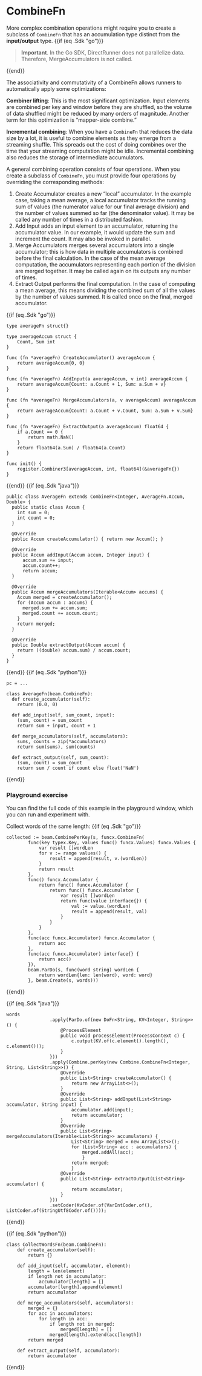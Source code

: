<!--
Licensed under the Apache License, Version 2.0 (the "License");
you may not use this file except in compliance with the License.
You may obtain a copy of the License at

http://www.apache.org/licenses/LICENSE-2.0

Unless required by applicable law or agreed to in writing, software
distributed under the License is distributed on an "AS IS" BASIS,
WITHOUT WARRANTIES OR CONDITIONS OF ANY KIND, either express or implied.
See the License for the specific language governing permissions and
limitations under the License.
-->

# CombineFn

More complex combination operations might require you to create a subclass of `CombineFn` that has an accumulation type distinct from the **input/output** type.
{{if (eq .Sdk "go")}}

> **Important**. In the Go SDK, DirectRunner does not parallelize data. Therefore, MergeAccumulators is not called.

{{end}}

The associativity and commutativity of a CombineFn allows runners to automatically apply some optimizations:

**Combiner lifting**: This is the most significant optimization. Input elements are combined per key and window before they are shuffled, so the volume of data shuffled might be reduced by many orders of magnitude. Another term for this optimization is “mapper-side combine.”

**Incremental combining**: When you have a `CombineFn` that reduces the data size by a lot, it is useful to combine elements as they emerge from a streaming shuffle. This spreads out the cost of doing combines over the time that your streaming computation might be idle. Incremental combining also reduces the storage of intermediate accumulators.

A general combining operation consists of four operations. When you create a subclass of `CombineFn`, you must provide four operations by overriding the corresponding methods:

1. Create Accumulator creates a new “local” accumulator. In the example case, taking a mean average, a local accumulator tracks the running sum of values (the numerator value for our final average division) and the number of values summed so far (the denominator value). It may be called any number of times in a distributed fashion.
2. Add Input adds an input element to an accumulator, returning the accumulator value. In our example, it would update the sum and increment the count. It may also be invoked in parallel.
3. Merge Accumulators merges several accumulators into a single accumulator; this is how data in multiple accumulators is combined before the final calculation. In the case of the mean average computation, the accumulators representing each portion of the division are merged together. It may be called again on its outputs any number of times.
4. Extract Output performs the final computation. In the case of computing a mean average, this means dividing the combined sum of all the values by the number of values summed. It is called once on the final, merged accumulator.

{{if (eq .Sdk "go")}}
```
type averageFn struct{}

type averageAccum struct {
	Count, Sum int
}

func (fn *averageFn) CreateAccumulator() averageAccum {
	return averageAccum{0, 0}
}

func (fn *averageFn) AddInput(a averageAccum, v int) averageAccum {
	return averageAccum{Count: a.Count + 1, Sum: a.Sum + v}
}

func (fn *averageFn) MergeAccumulators(a, v averageAccum) averageAccum {
	return averageAccum{Count: a.Count + v.Count, Sum: a.Sum + v.Sum}
}

func (fn *averageFn) ExtractOutput(a averageAccum) float64 {
	if a.Count == 0 {
		return math.NaN()
	}
	return float64(a.Sum) / float64(a.Count)
}

func init() {
	register.Combiner3[averageAccum, int, float64](&averageFn{})
}
```
{{end}}
{{if (eq .Sdk "java")}}
```
public class AverageFn extends CombineFn<Integer, AverageFn.Accum, Double> {
  public static class Accum {
    int sum = 0;
    int count = 0;
  }

  @Override
  public Accum createAccumulator() { return new Accum(); }

  @Override
  public Accum addInput(Accum accum, Integer input) {
      accum.sum += input;
      accum.count++;
      return accum;
  }

  @Override
  public Accum mergeAccumulators(Iterable<Accum> accums) {
    Accum merged = createAccumulator();
    for (Accum accum : accums) {
      merged.sum += accum.sum;
      merged.count += accum.count;
    }
    return merged;
  }

  @Override
  public Double extractOutput(Accum accum) {
    return ((double) accum.sum) / accum.count;
  }
}
```
{{end}}
{{if (eq .Sdk "python")}}
```
pc = ...

class AverageFn(beam.CombineFn):
  def create_accumulator(self):
    return (0.0, 0)

  def add_input(self, sum_count, input):
    (sum, count) = sum_count
    return sum + input, count + 1

  def merge_accumulators(self, accumulators):
    sums, counts = zip(*accumulators)
    return sum(sums), sum(counts)

  def extract_output(self, sum_count):
    (sum, count) = sum_count
    return sum / count if count else float('NaN')
```
{{end}}
### Playground exercise

You can find the full code of this example in the playground window, which you can run and experiment with.

Collect words of the same length:
{{if (eq .Sdk "go")}}
```
collected := beam.CombinePerKey(s, funcx.CombineFn(
		func(key typex.Key, values func() funcx.Values) funcx.Values {
			var result []wordLen
			for v := range values() {
				result = append(result, v.(wordLen))
			}
			return result
		},
		func() funcx.Accumulator {
			return func() funcx.Accumulator {
				return func() funcx.Accumulator {
					var result []wordLen
					return func(value interface{}) {
						val := value.(wordLen)
						result = append(result, val)
					}
				}
			}
		},
		func(acc funcx.Accumulator) funcx.Accumulator {
			return acc
		},
		func(acc funcx.Accumulator) interface{} {
			return acc()
		}),
		beam.ParDo(s, func(word string) wordLen {
			return wordLen{len: len(word), word: word}
		}, beam.Create(s, words)))
```
{{end}}

{{if (eq .Sdk "java")}}
```
words
                .apply(ParDo.of(new DoFn<String, KV<Integer, String>>() {
                    @ProcessElement
                    public void processElement(ProcessContext c) {
                        c.output(KV.of(c.element().length(), c.element()));
                    }
                }))
                .apply(Combine.perKey(new Combine.CombineFn<Integer, String, List<String>>() {
                    @Override
                    public List<String> createAccumulator() {
                        return new ArrayList<>();
                    }
                    @Override
                    public List<String> addInput(List<String> accumulator, String input) {
                        accumulator.add(input);
                        return accumulator;
                    }
                    @Override
                    public List<String> mergeAccumulators(Iterable<List<String>> accumulators) {
                        List<String> merged = new ArrayList<>();
                        for (List<String> acc : accumulators) {
                            merged.addAll(acc);
                            }
                        return merged;
                        }
                    @Override
                    public List<String> extractOutput(List<String> accumulator) {
                        return accumulator;
                    }
                }))
                .setCoder(KvCoder.of(VarIntCoder.of(), ListCoder.of(StringUtf8Coder.of())));
```
{{end}}

{{if (eq .Sdk "python")}}
```
class CollectWordsFn(beam.CombineFn):
    def create_accumulator(self):
        return {}

    def add_input(self, accumulator, element):
        length = len(element)
        if length not in accumulator:
            accumulator[length] = []
        accumulator[length].append(element)
        return accumulator

    def merge_accumulators(self, accumulators):
        merged = {}
        for acc in accumulators:
            for length in acc:
                if length not in merged:
                    merged[length] = []
                merged[length].extend(acc[length])
        return merged

    def extract_output(self, accumulator):
        return accumulator
```
{{end}}